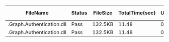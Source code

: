  | FileName                  | Status | FileSize | TotalTime(sec) | Upload(sec) | Submit(sec) | SignWait(sec) | Retry Count | 
 |---------------------------|--------|----------|----------------|-------------|-------------|---------------|-------------|
 | .Graph.Authentication.dll | Pass   | 132.5KB  | 11.48          | 0.82        | 0.4         | 10.24         | 0           | 
 | .Graph.Authentication.dll | Pass   | 132.5KB  | 11.48          | 0.82        | 0.4         | 10.24         | 0           | 
